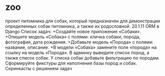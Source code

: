 # zoo
проект питомника для собак, который предназначен для демонстрации определенных собак питомника, а также их родословной. 
20.1.11 ORM в Django
Список задач:
 +Создайте новое приложение «Собаки».
 +Опишите модель «Собака» с полями: кличка собаки, порода, фотография, дата рождения.
 +Добавьте модель «Порода» с полями: название, описание.
 +В модели «Собака» замените поле «порода» на ссылку на модель «Порода».
 В админку выведите список пород, а также список собак.
 У списка собак добавьте фильтрацию по породам.
 Сформируйте фикстуры для наполнения базы пород и собак.
Скринкасты с решением задач
